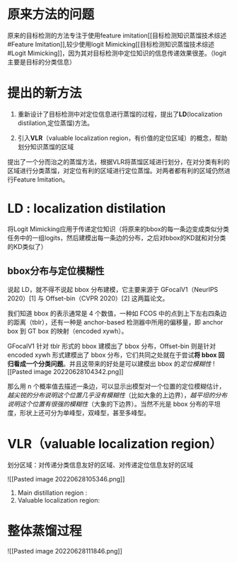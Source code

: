 # 原来方法的问题
 原来的目标检测的方法专注于使用feature imitation[[目标检测知识蒸馏技术综述#Feature Imitation]],较少使用logit Mimicking[[目标检测知识蒸馏技术综述#Logit Mimicking]]，因为其对目标检测中定位知识的信息传递效果很差。（logit主要是目标的分类信息）

# 提出的新方法
1. 重新设计了目标检测中对定位信息进行蒸馏的过程，提出了**LD**(localization distilation,定位蒸馏)方法。

2. 引入**VLR**（valuable localization region，有价值的定位区域）的概念，帮助划分知识蒸馏的区域

提出了一个分而治之的蒸馏方法，根据VLR将蒸馏区域进行划分，在对分类有利的区域进行分类蒸馏，对定位有利的区域进行定位蒸馏。对两者都有利的区域仍然进行Feature Imitation。


#  LD : localization distilation
将Logit Mimicking应用于传递定位知识（将原来的bbox的每一条边变成类似分类任务中的一组logits，然后建模出每一条边的分布，之后对bbox的KD就和对分类的KD类似了）

## bbox分布与定位模糊性
说起 LD，就不得不说起 bbox 分布建模，它主要来源于 GFocalV1（NeurIPS 2020）[1] 与 Offset-bin（CVPR 2020）[2] 这两篇论文。

我们知道 bbox 的表示通常是 4 个数值，一种如 FCOS 中的点到上下左右四条边的距离（tblr），还有一种是 anchor-based 检测器中所用的偏移量，即 anchor box 到 GT box 的映射（encoded xywh）。

GFocalV1 针对 tblr 形式的 bbox 建模出了 bbox 分布，Offset-bin 则是针对 encoded xywh 形式建模出了 bbox 分布，它们共同之处就在于尝试**将 bbox 回归看成一个分类问题**。并且这带来的好处是可以建模出 bbox 的*定位模糊性*
![[Pasted image 20220628104342.png]]

那么用 n 个概率值去描述一条边，可以显示出模型对一个位置的定位模糊估计，*越尖锐的分布说明这个位置几乎没有模糊性*（比如大象的上边界），*越平坦的分布说明这个位置有很强的模糊性*（大象的下边界）。当然不光是 bbox 分布的平坦度，形状上还可分为单峰型，双峰型，甚至多峰型。

# **VLR**（valuable localization region）
划分区域：对传递分类信息友好的区域、对传递定位信息友好的区域

![[Pasted image 20220628105346.png]]
1. Main distillation region :
2. Valuable localization region:


# 整体蒸馏过程
![[Pasted image 20220628111846.png]]